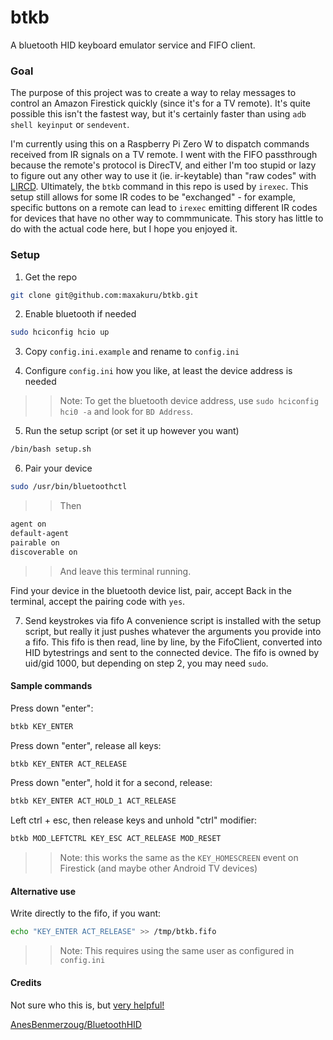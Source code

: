 # btkb

A bluetooth HID keyboard emulator service and FIFO client.

### Goal
The purpose of this project was to create a way to relay messages to control an Amazon Firestick quickly (since it's for a TV remote). It's quite possible this isn't the fastest way, but it's certainly faster than using `adb shell keyinput` or `sendevent`.

I'm currently using this on a Raspberry Pi Zero W to dispatch commands received from IR signals on a TV remote. I went with the FIFO passthrough because the remote's protocol is DirecTV, and either I'm too stupid or lazy to figure out any other way to use it (ie. ir-keytable) than "raw codes" with [LIRCD](https://www.lirc.org/html/lircd.html). Ultimately, the `btkb` command in this repo is used by `irexec`. This setup still allows for some IR codes to be "exchanged" - for example, specific buttons on a remote can lead to `irexec` emitting different IR codes for devices that have no other way to commmunicate. This story has little to do with the actual code here, but I hope you enjoyed it.


### Setup
1. Get the repo
```sh
git clone git@github.com:maxakuru/btkb.git
```

2. Enable bluetooth if needed
```sh
sudo hciconfig hcio up
```

3. Copy `config.ini.example` and rename to `config.ini`

4. Configure `config.ini` how you like, at least the device address is needed
>> Note: To get the bluetooth device address, use `sudo hciconfig hci0 -a` and look for `BD Address`.

5. Run the setup script (or set it up however you want)
```sh
/bin/bash setup.sh
```

6. Pair your device
```sh
sudo /usr/bin/bluetoothctl
```
>> Then
```sh
agent on
default-agent
pairable on
discoverable on
```
>> And leave this terminal running.

Find your device in the bluetooth device list, pair, accept
Back in the terminal, accept the pairing code with `yes`.

7. Send keystrokes via fifo
A convenience script is installed with the setup script, but really it just pushes whatever the arguments you provide into a fifo.
This fifo is then read, line by line, by the FifoClient, converted into HID bytestrings and sent to the connected device.
The fifo is owned by uid/gid 1000, but depending on step 2, you may need `sudo`.

#### Sample commands
Press down "enter":
```sh
btkb KEY_ENTER
```

Press down "enter", release all keys:
```sh
btkb KEY_ENTER ACT_RELEASE
```

Press down "enter", hold it for a second, release:
```sh
btkb KEY_ENTER ACT_HOLD_1 ACT_RELEASE
```

Left ctrl + esc, then release keys and unhold "ctrl" modifier:
```sh
btkb MOD_LEFTCTRL KEY_ESC ACT_RELEASE MOD_RESET
```
>> Note: this works the same as the `KEY_HOMESCREEN` event on Firestick (and maybe other Android TV devices)


#### Alternative use
Write directly to the fifo, if you want:
```sh
echo "KEY_ENTER ACT_RELEASE" >> /tmp/btkb.fifo
```
>> Note: This requires using the same user as configured in `config.ini`

#### Credits
Not sure who this is, but [very helpful!](http://yetanotherpointlesstechblog.blogspot.com/2016/04/emulating-bluetooth-keyboard-with.html)

[AnesBenmerzoug/BluetoothHID](https://github.com/AnesBenmerzoug/Bluetooth_HID)